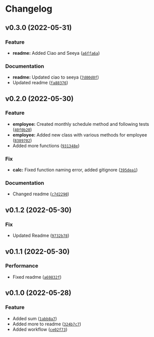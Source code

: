 # Changelog

<!--next-version-placeholder-->

## v0.3.0 (2022-05-31)
### Feature
* **readme:** Added Ciao and Seeya ([`a6ffa6a`](https://github.com/TrevorW-code/Test-Semantic-Release/commit/a6ffa6a33b37b9cace0a53f110bb375557bb5cb8))

### Documentation
* **readme:** Updated ciao to seeya ([`7d00d0f`](https://github.com/TrevorW-code/Test-Semantic-Release/commit/7d00d0fac3cdf2f805bad2c585eb8f2555b14a7f))
* Updated readme ([`fa88376`](https://github.com/TrevorW-code/Test-Semantic-Release/commit/fa8837677b91a84b0e5980cbdcd0fb1afa73adbc))

## v0.2.0 (2022-05-30)
### Feature
* **employee:** Created monthly schedule method and following tests ([`40f0b20`](https://github.com/TrevorW-code/Test-Semantic-Release/commit/40f0b20edcc91385bf4ed485410db932a37e520a))
* **employee:** Added new class with various methods for employee ([`8389702`](https://github.com/TrevorW-code/Test-Semantic-Release/commit/8389702a8496aadcee1c3aba5b542013cbac30bf))
* Added more functions ([`931348e`](https://github.com/TrevorW-code/Test-Semantic-Release/commit/931348eef4c191432339e4ee0e2c67d32e40e63b))

### Fix
* **calc:** Fixed function naming error, added gitignore ([`395dea1`](https://github.com/TrevorW-code/Test-Semantic-Release/commit/395dea1c5f3f2807773e29418b1c962c26173979))

### Documentation
* Changed readme ([`c7d2290`](https://github.com/TrevorW-code/Test-Semantic-Release/commit/c7d229097b1a3228e2de4d67b2b6b7435d659a56))

## v0.1.2 (2022-05-30)
### Fix
* Updated Readme ([`9732b78`](https://github.com/TrevorW-code/Test-Semantic-Release/commit/9732b7845c69c0df673505249cd9646770f73b73))

## v0.1.1 (2022-05-30)
### Performance
* Fixed readme ([`a69832f`](https://github.com/TrevorW-code/Test-Semantic-Release/commit/a69832ff61445542511f987a557bca8d6674cfb6))

## v0.1.0 (2022-05-28)
### Feature
* Added sum ([`1abb8a7`](https://github.com/TrevorW-code/Test-Semantic-Release/commit/1abb8a75434787e3596cd46a0ba8097db1f235df))
* Added more to readme ([`324b7c7`](https://github.com/TrevorW-code/Test-Semantic-Release/commit/324b7c71b51bf89e1c01c2d780f137e638625813))
* Added workflow ([`ce02f73`](https://github.com/TrevorW-code/Test-Semantic-Release/commit/ce02f7386a6d3e99a5f5eaa96adb9eeb4a003d8e))
